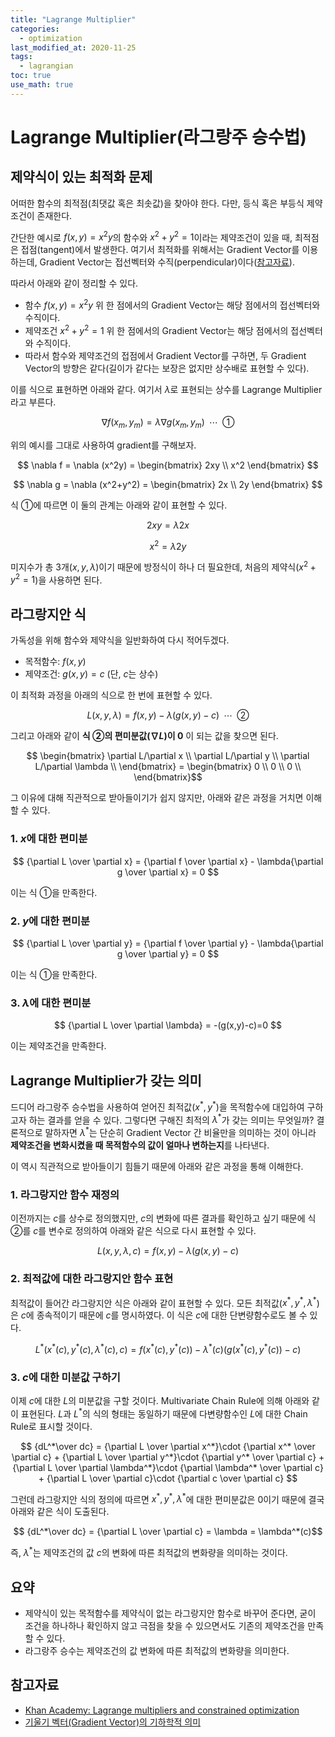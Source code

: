```yaml
---
title: "Lagrange Multiplier"
categories: 
  - optimization
last_modified_at: 2020-11-25
tags:
  - lagrangian
toc: true
use_math: true
---
```


# Lagrange Multiplier(라그랑주 승수법)

## 제약식이 있는 최적화 문제

어떠한 함수의 최적점(최댓값 혹은 최솟값)을 찾아야 한다. 다만, 등식 혹은 부등식 제약조건이 존재한다.


간단한 예시로 $f(x,y)=x^2y$의 함수와 $x^2+y^2=1$이라는 제약조건이 있을 때, 최적점은 접점(tangent)에서 발생한다. 여기서 최적화를 위해서는 Gradient Vector를 이용하는데, Gradient Vector는 접선벡터와 수직(perpendicular)이다([참고자료](https://m.blog.naver.com/PostView.nhn?blogId=mindo1103&logNo=90153612595&proxyReferer=https:%2F%2Fwww.google.com%2F)). 


따라서 아래와 같이 정리할 수 있다.

- 함수 $f(x,y)=x^2y$ 위 한 점에서의 Gradient Vector는 해당 점에서의 접선벡터와 수직이다.
- 제약조건 $x^2+y^2=1$ 위 한 점에서의 Gradient Vector는 해당 점에서의 접선벡터와 수직이다.
- 따라서 함수와 제약조건의 접점에서 Gradient Vector를 구하면, 두 Gradient Vector의 방향은 같다(길이가 같다는 보장은 없지만 상수배로 표현할 수 있다).


이를 식으로 표현하면 아래와 같다. 여기서 $\lambda$로 표현되는 상수를 Lagrange Multiplier라고 부른다.

$$ \nabla f(x_m, y_m) = \lambda \nabla g(x_m, y_m) \;\; \cdots \;\; ①$$


위의 예시를 그대로 사용하여 gradient를 구해보자.

$$ \nabla f = \nabla (x^2y) = \begin{bmatrix}
2xy \\
x^2
\end{bmatrix} $$


$$ \nabla g = \nabla (x^2+y^2) = \begin{bmatrix}
2x \\
2y
\end{bmatrix} $$


식 ①에 따르면 이 둘의 관계는 아래와 같이 표현할 수 있다. 

$$ 2xy = \lambda 2x $$

$$ x^2 = \lambda 2y $$

미지수가 총 3개($x, y, \lambda$)이기 때문에 방정식이 하나 더 필요한데, 처음의 제약식($x^2+y^2=1$)을 사용하면 된다.


## 라그랑지안 식

가독성을 위해 함수와 제약식을 일반화하여 다시 적어두겠다.

- 목적함수: $f(x,y)$
- 제약조건: $g(x,y) = c$ (단, $c$는 상수)

이 최적화 과정을 아래의 식으로 한 번에 표현할 수 있다.

$$L(x,y,\lambda) = f(x,y) - \lambda(g(x,y)-c) \;\; \cdots \;\; ②$$

그리고 아래와 같이 **식 ②의 편미분값($\nabla L$)이 0** 이 되는 값을 찾으면 된다.

$$ \begin{bmatrix}
\partial L/\partial x \\
\partial L/\partial y \\
\partial L/\partial \lambda \\
\end{bmatrix} =
 \begin{bmatrix}
0 \\
0 \\
0 \\
\end{bmatrix}$$



그 이유에 대해 직관적으로 받아들이기가 쉽지 않지만, 아래와 같은 과정을 거치면 이해할 수 있다.

### 1. $x$에 대한 편미분

$$ {\partial L \over \partial x} =  {\partial f \over \partial x} -  \lambda{\partial g \over \partial x} = 0 $$

이는 식 ①을 만족한다.

### 2. $y$에 대한 편미분

$$ {\partial L \over \partial y} =  {\partial f \over \partial y} -  \lambda{\partial g \over \partial y} = 0 $$

이는 식 ①을 만족한다.

### 3. $\lambda$에 대한 편미분

$$ {\partial L \over \partial \lambda} =  -(g(x,y)-c)=0 $$

이는 제약조건을 만족한다.


## Lagrange Multiplier가 갖는 의미
드디어 라그랑주 승수법을 사용하여 얻어진 최적값($x^*, y^*$)을 목적함수에 대입하여 구하고자 하는 결과를 얻을 수 있다. 그렇다면 구해진 최적의 $\lambda^*$가 갖는 의미는 무엇일까? 결론적으로 말하자면 $\lambda^*$는 단순히 Gradient Vector 간 비율만을 의미하는 것이 아니라 **제약조건을 변화시켰을 때 목적함수의 값이 얼마나 변하는지**를 나타낸다. 


이 역시 직관적으로 받아들이기 힘들기 때문에 아래와 같은 과정을 통해 이해한다.

### 1. 라그랑지안 함수 재정의

이전까지는 $c$를 상수로 정의했지만, $c$의 변화에 따른 결과를 확인하고 싶기 때문에 식 ②를 $c$를 변수로 정의하여 아래와 같은 식으로 다시 표현할 수 있다.

$$L(x,y,\lambda, c) = f(x,y) - \lambda(g(x,y)-c)$$


### 2. 최적값에 대한 라그랑지안 함수 표현
최적값이 들어간 라그랑지안 식은 아래와 같이 표현할 수 있다. 모든 최적값($x^*, y^*, \lambda^*$)은 $c$에 종속적이기 때문에 $c$를 명시하였다. 이 식은 $c$에 대한 단변량함수로도 볼 수 있다.

$$L^*(x^*(c),y^*(c),\lambda^*(c), c) = f(x^*(c),y^*(c)) - \lambda^*(c)(g(x^*(c),y^*(c))-c) $$

### 3. $c$에 대한 미분값 구하기

이제 $c$에 대한 $L$의 미분값을 구할 것이다. Multivariate Chain Rule에 의해 아래와 같이 표현된다. $L$과 $L^*$의 식의 형태는 동일하기 때문에 다변량함수인 $L$에 대한 Chain Rule로 표시할 것이다.

$$ {dL^*\over dc} = {\partial L \over \partial x^*}\cdot {\partial x^* \over \partial c} + {\partial L \over \partial y^*}\cdot {\partial y^* \over \partial c} + {\partial L \over \partial \lambda^*}\cdot {\partial \lambda^* \over \partial c} + {\partial L \over \partial c}\cdot {\partial c \over \partial c}  $$

그런데 라그랑지안 식의 정의에 따르면 $x^*, y^*, \lambda^*$에 대한 편미분값은 0이기 때문에 결국 아래와 같은 식이 도출된다.

$$ {dL^*\over dc} =  {\partial L \over \partial c} = \lambda =  \lambda^*(c)$$
  

즉, $\lambda^*$는 제약조건의 값 $c$의 변화에 따른 최적값의 변화량을 의미하는 것이다.

## 요약
- 제약식이 있는 목적함수를 제약식이 없는 라그랑지안 함수로 바꾸어 준다면, 굳이 조건을 하나하나 확인하지 않고 극점을 찾을 수 있으면서도 기존의 제약조건을 만족할 수 있다. 
- 라그랑주 승수는 제약조건의 값 변화에 따른 최적값의 변화량을 의미한다.

## 참고자료 
- [Khan Academy: Lagrange multipliers and constrained optimization](https://www.khanacademy.org/math/multivariable-calculus/applications-of-multivariable-derivatives/lagrange-multipliers-and-constrained-optimization/v/constrained-optimization-introduction)
- [기울기 벡터(Gradient Vector)의 기하학적 의미](https://m.blog.naver.com/PostView.nhn?blogId=mindo1103&logNo=90153612595&proxyReferer=https:%2F%2Fwww.google.com%2F)
  